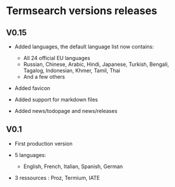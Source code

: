 Termsearch versions releases
============================

V0.15
----

- Added languages, the default language list now contains:
    - All 24 official EU languages
    - Russian, Chinese, Arabic, Hindi, Japanese, Turkish, Bengali, Tagalog, Indonesian, Khmer, Tamil, Thai 
    - And a few others

- Added favicon    
- Added support for markdown files
- Added news/todopage and news/releases


V0.1
----

- First production version
- 5 languages:
    - English, French, Italian, Spanish, German
    
- 3 ressources : Proz, Termium, IATE


